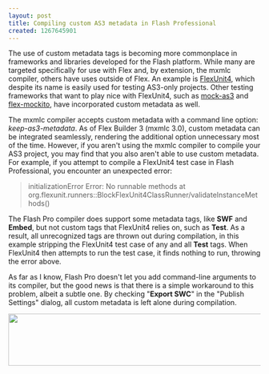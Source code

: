 ```yaml
--- 
layout: post
title: Compiling custom AS3 metadata in Flash Professional
created: 1267645901
---
```

The use of custom metadata tags is becoming more commonplace in frameworks and libraries developed for the Flash platform. While many are targeted specifically for use with Flex and, by extension, the mxmlc compiler, others have uses outside of Flex. An example is [FlexUnit4][], which despite its name is easily used for testing&nbsp;AS3-only projects. Other testing frameworks that want to play nice with FlexUnit4, such as [mock-as3][] and [flex-mockito][], have incorporated custom metadata as well.

The mxmlc compiler accepts custom metadata with a command line option: *keep-as3-metadata*. As of Flex Builder 3 (mxmlc 3.0), custom metadata can be integrated seamlessly, rendering the additional option unnecessary most of the time. However, if you aren't using the mxmlc compiler to compile your AS3 project, you may find that you also aren't able to use custom metadata. For example, if you attempt to compile a FlexUnit4 test case in Flash Professional, you encounter an unexpected error:

>initializationError Error: No runnable methods at org.flexunit.runners::BlockFlexUnit4ClassRunner/validateInstanceMethods()

The Flash Pro compiler does support some metadata tags, like **SWF** and **Embed**, but not custom tags that FlexUnit4 relies on, such as **Test**. <!--break-->As a result, all unrecognized tags are thrown out during compilation, in this example stripping the FlexUnit4 test case of any and all **Test** tags. When FlexUnit4 then attempts to run the test case, it finds nothing to run, throwing the error above.

As far as I know, Flash Pro doesn't let you add command-line arguments to its compiler, but the good news is that there is a simple workaround to this problem, albeit a subtle one. By checking "**Export SWC**" in the "Publish Settings" dialog, all custom metadata is left alone during compilation.

<img src="http://www.patrickmowrer.com/sites/patrickmowrer.com/files/images/export_swc.preview.png" alt="" height="104" width="555">

[FlexUnit4]: http://docs.flexunit.org/index.php?title=Main_Page "FlexUnit4"
[mock-as3]: http://code.google.com/p/mock-as3/ "mock-as3"
[flex-mockito]: http://bitbucket.org/loomis/mockito-flex/wiki/Home "flex-mockito"
